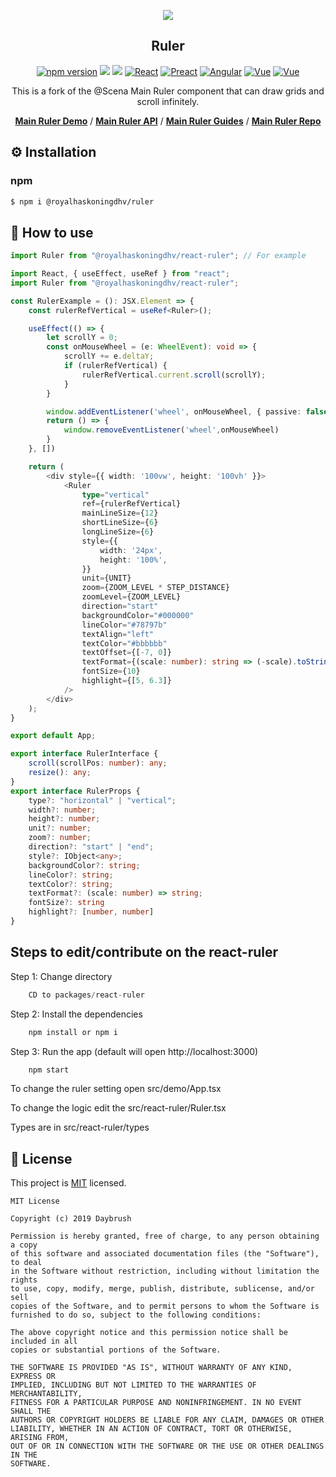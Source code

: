 
<p align="middle" ><img src="https://raw.githubusercontent.com/daybrush/ruler/master/demo/images/ruler.png"/></p>
<h2 align="middle">Ruler</h2>
<p align="middle">
<a href="https://www.npmjs.com/package/@scena/ruler" target="_blank"><img src="https://img.shields.io/npm/v/@scena/ruler.svg?style=flat-square&color=007acc&label=version" alt="npm version" /></a>
<img src="https://img.shields.io/badge/language-typescript-blue.svg?style=flat-square"/>
<a href="https://github.com/daybrush/ruler/blob/master/LICENSE" target="_blank"><img src="https://img.shields.io/github/license/daybrush/ruler.svg?style=flat-square&label=license&color=08CE5D"/></a>
<a href="https://github.com/daybrush/ruler/tree/master/packages/react-ruler" target="_blank"><img alt="React" src="https://img.shields.io/static/v1.svg?label=&message=React&style=flat-square&color=61daeb"></a>
<a href="https://github.com/daybrush/ruler/tree/master/packages/preact-ruler" target="_blank"><img alt="Preact" src="https://img.shields.io/static/v1.svg?label=&message=Preact&style=flat-square&color=673ab8"></a>
<a href="https://github.com/daybrush/ruler/tree/master/packages/ngx-ruler" target="_blank"><img alt="Angular" src="https://img.shields.io/static/v1.svg?label=&message=Angular&style=flat-square&color=C82B38"></a>
<a href="https://github.com/daybrush/ruler/tree/master/packages/vue-ruler" target="_blank"><img
    alt="Vue"
    src="https://img.shields.io/static/v1.svg?label=&message=Vue&style=flat-square&color=3fb984"></a>
<a href="https://github.com/daybrush/ruler/tree/master/packages/svelte-ruler" target="_blank"><img
    alt="Vue"
    src="https://img.shields.io/static/v1.svg?label=&message=Svelte&style=flat-square&color=C82B38"></a>
</p>
<p align="middle">This is a fork of the @Scena Main Ruler component that can draw grids and scroll infinitely.</p>
<p align="middle">
    <a href="https://daybrush.com/ruler" target="_blank"><strong>Main Ruler Demo</strong></a> /
    <a href="https://daybrush.com/ruler/release/latest/doc/" target="_blank"><strong>Main Ruler API</strong></a> /
    <a href="https://github.com/daybrush/guides" target="_blank"><strong>Main Ruler Guides</strong></a> /
    <a href="https://github.com/daybrush/scena/ruler" target="_blank"><strong>Main Ruler Repo</strong></a>
</p>


## ⚙️ Installation
### npm
```sh
$ npm i @royalhaskoningdhv/ruler
```

## 🚀 How to use
```ts
import Ruler from "@royalhaskoningdhv/react-ruler"; // For example

import React, { useEffect, useRef } from "react";
import Ruler from "@royalhaskoningdhv/react-ruler";

const RulerExample = (): JSX.Element => {
    const rulerRefVertical = useRef<Ruler>();

    useEffect(() => {
        let scrollY = 0;
        const onMouseWheel = (e: WheelEvent): void => {
            scrollY += e.deltaY;
            if (rulerRefVertical) {
                rulerRefVertical.current.scroll(scrollY);
            }
        }

        window.addEventListener('wheel', onMouseWheel, { passive: false });
        return () => {
            window.removeEventListener('wheel',onMouseWheel)
        }
    }, [])

    return (
        <div style={{ width: '100vw', height: '100vh' }}>
            <Ruler
                type="vertical"
                ref={rulerRefVertical}
                mainLineSize={12}
                shortLineSize={6}
                longLineSize={6}
                style={{
                    width: '24px',
                    height: '100%',
                }}
                unit={UNIT}
                zoom={ZOOM_LEVEL * STEP_DISTANCE}
                zoomLevel={ZOOM_LEVEL}
                direction="start"
                backgroundColor="#000000"
                lineColor="#78797b"
                textAlign="left"
                textColor="#bbbbbb"
                textOffset={[-7, 0]}
                textFormat={(scale: number): string => (-scale).toString()}
                fontSize={10}
                highlight={[5, 6.3]}
            />
        </div>
    );
}

export default App;

export interface RulerInterface {
    scroll(scrollPos: number): any;
    resize(): any;
}
export interface RulerProps {
    type?: "horizontal" | "vertical";
    width?: number;
    height?: number;
    unit?: number;
    zoom?: number;
    direction?: "start" | "end";
    style?: IObject<any>;
    backgroundColor?: string;
    lineColor?: string;
    textColor?: string;
    textFormat?: (scale: number) => string;
    fontSize?: string
    highlight?: [number, number]
}

```


## Steps to edit/contribute on the react-ruler

Step 1:  Change directory
```ts
    CD to packages/react-ruler
```

Step 2:  Install the dependencies
```ts
    npm install or npm i
```

Step 3: Run the app (default will open http://localhost:3000)
```ts
    npm start
```

To change the ruler setting open src/demo/App.tsx

To change the logic edit the src/react-ruler/Ruler.tsx

Types are in src/react-ruler/types

## 📝 License

This project is [MIT](https://github.com/daybrush/ruler/blob/master/LICENSE) licensed.

```
MIT License

Copyright (c) 2019 Daybrush

Permission is hereby granted, free of charge, to any person obtaining a copy
of this software and associated documentation files (the "Software"), to deal
in the Software without restriction, including without limitation the rights
to use, copy, modify, merge, publish, distribute, sublicense, and/or sell
copies of the Software, and to permit persons to whom the Software is
furnished to do so, subject to the following conditions:

The above copyright notice and this permission notice shall be included in all
copies or substantial portions of the Software.

THE SOFTWARE IS PROVIDED "AS IS", WITHOUT WARRANTY OF ANY KIND, EXPRESS OR
IMPLIED, INCLUDING BUT NOT LIMITED TO THE WARRANTIES OF MERCHANTABILITY,
FITNESS FOR A PARTICULAR PURPOSE AND NONINFRINGEMENT. IN NO EVENT SHALL THE
AUTHORS OR COPYRIGHT HOLDERS BE LIABLE FOR ANY CLAIM, DAMAGES OR OTHER
LIABILITY, WHETHER IN AN ACTION OF CONTRACT, TORT OR OTHERWISE, ARISING FROM,
OUT OF OR IN CONNECTION WITH THE SOFTWARE OR THE USE OR OTHER DEALINGS IN THE
SOFTWARE.
```
